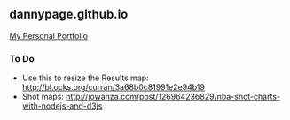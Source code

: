## dannypage.github.io

[My Personal Portfolio](http://dannypage.github.io/)

### To Do

- Use this to resize the Results map: http://bl.ocks.org/curran/3a68b0c81991e2e94b19
- Shot maps: http://jowanza.com/post/126964236829/nba-shot-charts-with-nodejs-and-d3js
